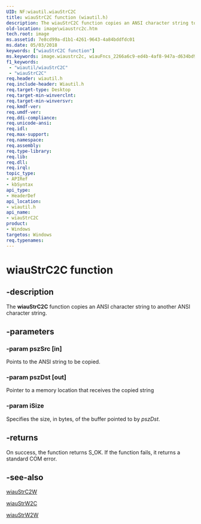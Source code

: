```yaml
---
UID: NF:wiautil.wiauStrC2C
title: wiauStrC2C function (wiautil.h)
description: The wiauStrC2C function copies an ANSI character string to another ANSI character string.
old-location: image\wiaustrc2c.htm
tech.root: image
ms.assetid: 7e8cd99a-d1b1-4261-9643-4a84bddfdc01
ms.date: 05/03/2018
keywords: ["wiauStrC2C function"]
ms.keywords: image.wiaustrc2c, wiauFncs_2266a6c9-ed4b-4af8-947a-d634bd9e9912.xml, wiauStrC2C, wiauStrC2C function [Imaging Devices], wiautil/wiauStrC2C
f1_keywords:
 - "wiautil/wiauStrC2C"
 - "wiauStrC2C"
req.header: wiautil.h
req.include-header: Wiautil.h
req.target-type: Desktop
req.target-min-winverclnt: 
req.target-min-winversvr: 
req.kmdf-ver: 
req.umdf-ver: 
req.ddi-compliance: 
req.unicode-ansi: 
req.idl: 
req.max-support: 
req.namespace: 
req.assembly: 
req.type-library: 
req.lib: 
req.dll: 
req.irql: 
topic_type:
- APIRef
- kbSyntax
api_type:
- HeaderDef
api_location:
- wiautil.h
api_name:
- wiauStrC2C
product:
- Windows
targetos: Windows
req.typenames: 
---
```


# wiauStrC2C function


## -description


The <b>wiauStrC2C</b> function copies an ANSI character string to another ANSI character string.


## -parameters




### -param pszSrc [in]

Points to the ANSI string to be copied.


### -param pszDst [out]

Pointer to a memory location that receives the copied string


### -param iSize

Specifies the size, in bytes, of the buffer pointed to by <i>pszDst</i>.


## -returns



On success, the function returns S_OK. If the function fails, it returns a standard COM error.




## -see-also




<a href="https://docs.microsoft.com/windows-hardware/drivers/ddi/wiautil/nf-wiautil-wiaustrc2w">wiauStrC2W</a>



<a href="https://docs.microsoft.com/windows-hardware/drivers/ddi/wiautil/nf-wiautil-wiaustrw2c">wiauStrW2C</a>



<a href="https://docs.microsoft.com/windows-hardware/drivers/ddi/wiautil/nf-wiautil-wiaustrw2w">wiauStrW2W</a>
 

 

